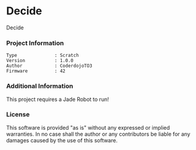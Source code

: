 Decide
================

Decide

### Project Information
```
Type              : Scratch
Version           : 1.0.0
Author            : CoderdojoTO3
Firmware          : 42
```

### Additional Information
This project requires a Jade Robot to run!

### License
This software is provided "as is" without any expressed or implied warranties.  In no case shall the author or any contributors be liable for any damages caused by the use of this software.

